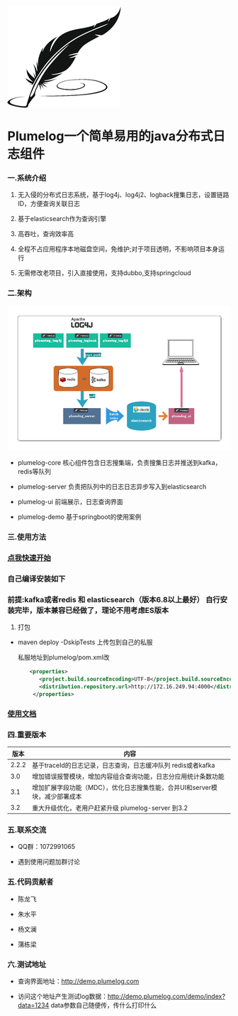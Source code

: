  ![avatar](/pic/icon.png)
 # Plumelog一个简单易用的java分布式日志组件
### 一.系统介绍

 1. 无入侵的分布式日志系统，基于log4j、log4j2、logback搜集日志，设置链路ID，方便查询关联日志
 
 2. 基于elasticsearch作为查询引擎
 
 3. 高吞吐，查询效率高
 
 4. 全程不占应用程序本地磁盘空间，免维护;对于项目透明，不影响项目本身运行
 
 5. 无需修改老项目，引入直接使用，支持dubbo,支持springcloud
 
### 二.架构

 ![avatar](/pic/plumelog.png)
 
* plumelog-core 核心组件包含日志搜集端，负责搜集日志并推送到kafka，redis等队列

* plumelog-server 负责把队列中的日志日志异步写入到elasticsearch 

* plumelog-ui 前端展示，日志查询界面

* plumelog-demo 基于springboot的使用案例

   
### 三.使用方法

   ### [点我快速开始](/FASTSTART.md)

  ### 自己编译安装如下
  
  ### 前提:kafka或者redis  和 elasticsearch（版本6.8以上最好） 自行安装完毕，版本兼容已经做了，理论不用考虑ES版本
    
1. 打包

* maven deploy -DskipTests 上传包到自己的私服
   
     私服地址到plumelog/pom.xml改
```xml
       <properties>
          <project.build.sourceEncoding>UTF-8</project.build.sourceEncoding>
          <distribution.repository.url>http://172.16.249.94:4000</distribution.repository.url>
        </properties>
```   
### [使用文档](/FASTSTART.md)

### 四.重要版本
 
   |  版本   | 内容  |
   |  ----  | ----  |
   | 2.2.2  | 基于traceId的日志记录，日志查询，日志缓冲队列 redis或者kafka |
   | 3.0  | 增加错误报警模块，增加内容组合查询功能，日志分应用统计条数功能 |
   | 3.1  | 增加扩展字段功能（MDC），优化日志搜集性能，合并UI和server模块，减少部署成本 |
   | 3.2  | 重大升级优化，老用户赶紧升级 plumelog-server 到3.2|
   
### 五.联系交流

   * QQ群：1072991065   
   
   * 遇到使用问题加群讨论
   
### 五.代码贡献者

   * 陈龙飞   
   
   * 朱水平
   
   * 杨文澜
   
   * 蒲栋梁
   
### 六.测试地址

   * 查询界面地址：http://demo.plumelog.com
      
   * 访问这个地址产生测试log数据：http://demo.plumelog.com/demo/index?data=1234  data参数自己随便传，传什么打印什么
